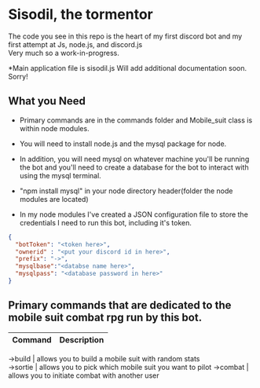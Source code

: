 # Sisodil, the tormentor

The code you see in this repo is the heart of my first discord bot and my first attempt at Js, node.js, and discord.js    
Very much so a work-in-progress.

*Main application file is sisodil.js
Will add additional documentation soon. Sorry!

## What you Need
- Primary commands are in the commands folder and Mobile_suit class is within node modules. 

- You will need to install node.js and the mysql package for node. 

- In addition, you will need mysql on whatever machine you'll be running the bot and you'll need to create a database for the bot to interact with using the mysql terminal.

- "npm install mysql" in your node directory header(folder the node modules are located)

- In my node modules I've created a JSON configuration file to store the credentials I need to run this bot, including it's token.

```json
{
  "botToken": "<token here>",
  "ownerid" : "<put your discord id in here>",
  "prefix": "->",
  "mysqlbase":"<databse name here>",
  "mysqlpass": "<database password in here>"
}
```

## Primary commands that are dedicated to the mobile suit combat rpg run by this bot.

Command | Description
------- | -----------

->build | allows you to build a mobile suit with random stats     
->sortie | allows you to pick which mobile suit you want to pilot 
->combat | allows you to initiate combat with another user        

